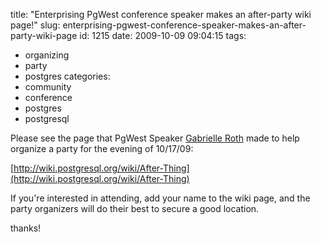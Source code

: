 title: "Enterprising PgWest conference speaker makes an after-party wiki page!"
slug: enterprising-pgwest-conference-speaker-makes-an-after-party-wiki-page
id: 1215
date: 2009-10-09 09:04:15
tags: 
- organizing
- party
- postgres
categories: 
- community
- conference
- postgres
- postgresql

Please see the page that PgWest Speaker [Gabrielle Roth](http://baconandtech.com) made to help organize a party for the evening of 10/17/09:

[http://wiki.postgresql.org/wiki/After-Thing](http://wiki.postgresql.org/wiki/After-Thing)

If you're interested in attending, add your name to the wiki page, and the party organizers will do their best to secure a good location.

thanks!
